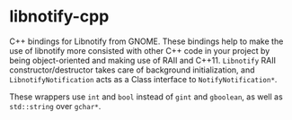 # libnotify-cpp

C++ bindings for Libnotify from GNOME.
These bindings help to make the use of libnotify more consisted with other C++ code in your project by being object-oriented and making use of RAII and C++11.
`Libnotify` RAII constructor/destructor takes care of background initialization, and `LibnotifyNotification` acts as a Class interface to `NotifyNotification*`. 

These wrappers use `int` and `bool` instead of `gint` and `gboolean`, as well as `std::string` over `gchar*`.
